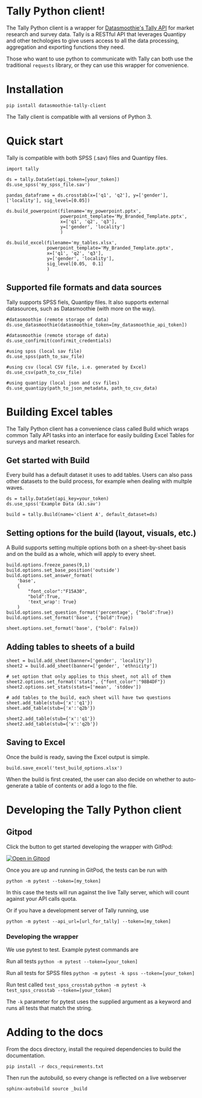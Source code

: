 # Tally Python client!
The Tally Python client is a wrapper for [Datasmoothie's Tally API](https://tally.datasmoothie.com) for market research and survey data. Tally is a RESTful
API that leverages Quantipy and other techologies to give users access to all the data processing, aggregation and
exporting functions they need.

Those who want to use python to communicate with Tally can both use the traditional
`requests` library, or they can use this wrapper for convenience.

# Installation
```pip isntall datasmoothie-tally-client```

The Tally client is compatible with all versions of Python 3.

# Quick start
Tally is compatible with both SPSS (.sav) files and Quantipy files.

```
import tally

ds = tally.DataSet(api_token=[your_token])
ds.use_spss('my_spss_file.sav')

pandas_dataframe = ds.crosstab(x=['q1', 'q2'], y=['gender'], ['locality'], sig_level=[0.05])

ds.build_powerpoint(filename='my_powerpoint.pptx',
                    powerpoint_template='My_Branded_Template.pptx', 
                    x=['q1', 'q2', 'q3'], 
                    y=['gender', 'locality']
                    )

ds.build_excel(filename='my_tables.xlsx',
               powerpoint_template='My_Branded_Template.pptx', 
               x=['q1', 'q2', 'q3'], 
               y=['gender', 'locality'],
               sig_level[0.05,  0.1]
               )

```
## Supported file formats and data sources
Tally supports SPSS fiels, Quantipy files. It also supports external datasources, such as Datasmoothie (with more on the way).

```
#datasmoothie (remote storage of data)
ds.use_datasmoothie(datasmoothie_token=[my_datasmoothie_api_token])

#datasmoothie (remote storage of data)
ds.use_confirmit(confirmit_credentials)

#using spss (local sav file)
ds.use_spss(path_to_sav_file)

#using csv (local CSV file, i.e. generated by Excel)
ds.use_csv(path_to_csv_file)

#using quantipy (local json and csv files)
ds.use_quantipy(path_to_json_metadata, path_to_csv_data)
```

# Building Excel tables

The Tally Python client has a convenience class called Build which wraps common Tally API tasks into an interface for easily building Excel Tables for surveys and market research.

## Get started with Build

Every build has a default dataset it uses to add tables. Users can also pass other datasets to the build process, for example when dealing with multple waves.

```
ds = tally.DataSet(api_key=your_token)
ds.use_spss('Example Data (A).sav')

build = tally.Build(name='client A', default_dataset=ds)
```

## Setting options for the build (layout, visuals, etc.)
A Build supports setting multiple options both on a sheet-by-sheet basis and on the build as a whole, which will apply to every sheet.

```
build.options.freeze_panes(9,1)
build.options.set_base_position('outside')
build.options.set_answer_format(
    'base', 
    {
        "font_color":"F15A30", 
        "bold":True,
        'text_wrap': True}
    )
build.options.set_question_format('percentage', {"bold":True})
build.options.set_format('base', {"bold":True})

sheet.options.set_format('base', {"bold": False})
```

## Adding tables to sheets of a build

```
sheet = build.add_sheet(banner=['gender', 'locality'])
sheet2 = build.add_sheet(banner=['gender', 'ethnicity'])

# set option that only applies to this sheet, not all of them
sheet2.options.set_format('stats', {"font_color":"98B4DF"})
sheet2.options.set_stats(stats=['mean', 'stddev'])

# add tables to the build, each sheet will have two questions
sheet.add_table(stub={'x':'q1'})
sheet.add_table(stub={'x':'q2b'})

sheet2.add_table(stub={'x':'q1'})
sheet2.add_table(stub={'x':'q2b'})
```
## Saving to Excel

Once the build is ready, saving the Excel output is simple.
```
build.save_excel('test_build_options.xlsx')
```

When the build is first created, the user can also decide on whether to auto-generate a table of contents or add a logo to the file.

# Developing the Tally Python client

## Gitpod
Click the button to get started developing the wrapper with GitPod:

[![Open in Gitpod](https://gitpod.io/button/open-in-gitpod.svg)](https://gitpod.io/#https://github.com/datasmoothie/tally-client/)

Once you are up and running in GitPod, the tests can be run with 

```python -m pytest --token=[my_token]```

In this case the tests will run against the live Tally server, which will count against your API calls quota. 

Or if you have a development server of Tally running, use

```python -m pytest --api_url=[url_for_tally] --token=[my_token]```

### Developing the wrapper

We use pytest to test. Example pytest commands are

Run all tests
```python -m pytest --token=[your_token]```

Run all tests for SPSS files
```python -m pytest -k spss --token=[your_token]```

Run test called `test_spss_crosstab`
```python -m pytest -k test_spss_crosstab --token=[your_token]```

The `-k` parameter for pytest uses the supplied argument as a keyword and runs all tests that match the string. 

Adding to the docs
==================

From the docs directory, install the required dependencies to build the documentation.

```
pip install -r docs_requirements.txt
```

Then run the autobuild, so every change is reflected on a live webserver

```
sphinx-autobuild source _build
```
